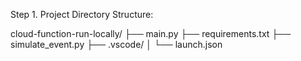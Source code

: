Step 1. Project Directory Structure:

cloud-function-run-locally/
├── main.py
├── requirements.txt
├── simulate_event.py
├── .vscode/
│   └── launch.json
